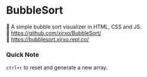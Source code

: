 # BubbleSort
🧠 A simple bubble sort visualizer in HTML, CSS and JS. \
🔗 https://github.com/xirxo/BubbleSort/ \
🔗 https://bubblesort.xirxo.repl.co/

### Quick Note
`ctrl+r` to reset and generate a new array.
